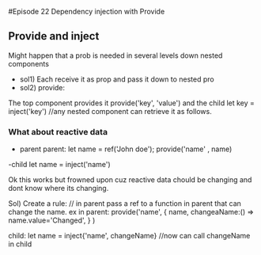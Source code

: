 #Episode 22 Dependency injection with Provide
## Provide and inject
Might happen that a prob is needed in several levels down nested components

- sol1) Each receive it as prop and pass it down to nested pro
- sol2) provide:

The top component provides it
provide('key', 'value')
and the child
let key = inject('key') //any nested component can retrieve it as follows.

### What about reactive data
- parent
parent: let name = ref('John doe');
provide('name' , name)

-child
let name = inject('name')

Ok this works but frowned upon cuz reactive data chould be changing
and dont know where its changing.

Sol) Create a rule:
// in parent pass a ref to a function in parent that can change the name. 
ex in parent: 
provide('name', {
	name,
	changeaName:() => name.value='Changed',
	}
) 

child: let name = inject{'name', changeName} //now can call changeName in child

	

